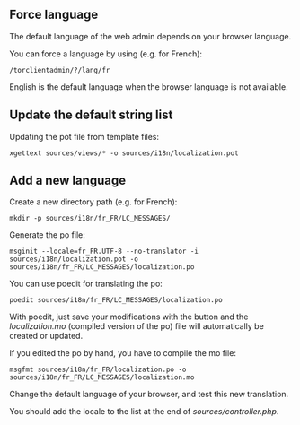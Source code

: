 ## Force language

The default language of the web admin depends on your browser language.

You can force a language by using (e.g. for French):
```
/torclientadmin/?/lang/fr
```

English is the default language when the browser language is not available.

## Update the default string list

Updating the pot file from template files:
```
xgettext sources/views/* -o sources/i18n/localization.pot
```

## Add a new language

Create a new directory path (e.g. for French):
```
mkdir -p sources/i18n/fr_FR/LC_MESSAGES/
```

Generate the po file:
```
msginit --locale=fr_FR.UTF-8 --no-translator -i sources/i18n/localization.pot -o sources/i18n/fr_FR/LC_MESSAGES/localization.po
```

You can use poedit for translating the po:
```
poedit sources/i18n/fr_FR/LC_MESSAGES/localization.po
```

With poedit, just save your modifications with the button and the *localization.mo* (compiled version of the po) file will automatically be created or updated.

If you edited the po by hand, you have to compile the mo file:
```
msgfmt sources/i18n/fr_FR/localization.po -o sources/i18n/fr_FR/LC_MESSAGES/localization.mo
```

Change the default language of your browser, and test this new translation.

You should add the locale to the list at the end of *sources/controller.php*.
